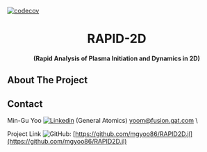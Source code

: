 <a id="readme-top"></a>

[![codecov](https://codecov.io/gh/mgyoo86/RAPID2D.jl/graph/badge.svg?token=E1OSX1CNOU)](https://codecov.io/gh/mgyoo86/RAPID2D.jl)

<div align="center">
    <h1 align="center">RAPID-2D</h1>
    <h4>(<b>R</b>apid <b>A</b>nalysis of <b>P</b>lasma <b>I</b>nitiation and <b>D</b>ynamics in <b>2D</b>)</h4>
</div>


<!-- ABOUT THE PROJECT -->
## About The Project



<!-- CONTACT -->
## Contact
Min-Gu Yoo [![Linkedin](https://i.sstatic.net/gVE0j.png)](https://www.linkedin.com/in/min-gu-yoo-704773230) (General Atomics)  yoom@fusion.gat.com \

Project Link ![GitHub](https://i.sstatic.net/tskMh.png): [https://github.com/mgyoo86/RAPID2D.jl](https://github.com/mgyoo86/RAPID2D.jl)


